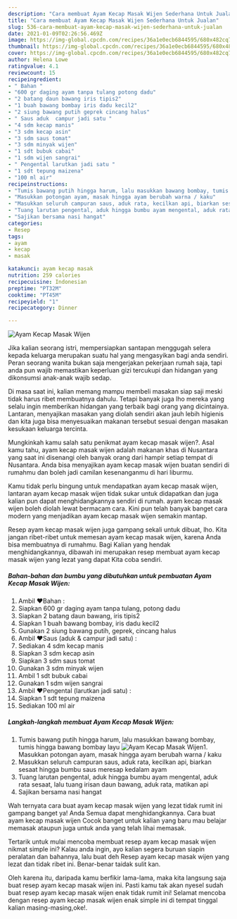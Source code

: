 ```yaml
---
description: "Cara membuat Ayam Kecap Masak Wijen Sederhana Untuk Jualan"
title: "Cara membuat Ayam Kecap Masak Wijen Sederhana Untuk Jualan"
slug: 536-cara-membuat-ayam-kecap-masak-wijen-sederhana-untuk-jualan
date: 2021-01-09T02:26:56.469Z
image: https://img-global.cpcdn.com/recipes/36a1e0ecb6844595/680x482cq70/ayam-kecap-masak-wijen-foto-resep-utama.jpg
thumbnail: https://img-global.cpcdn.com/recipes/36a1e0ecb6844595/680x482cq70/ayam-kecap-masak-wijen-foto-resep-utama.jpg
cover: https://img-global.cpcdn.com/recipes/36a1e0ecb6844595/680x482cq70/ayam-kecap-masak-wijen-foto-resep-utama.jpg
author: Helena Lowe
ratingvalue: 4.1
reviewcount: 15
recipeingredient:
- " Bahan "
- "600 gr daging ayam tanpa tulang potong dadu"
- "2 batang daun bawang iris tipis2"
- "1 buah bawang bombay iris dadu kecil2"
- "2 siung bawang putih geprek cincang halus"
- " Saus aduk  campur jadi satu "
- "4 sdm kecap manis"
- "3 sdm kecap asin"
- "3 sdm saus tomat"
- "3 sdm minyak wijen"
- "1 sdt bubuk cabai"
- "1 sdm wijen sangrai"
- " Pengental larutkan jadi satu "
- "1 sdt tepung maizena"
- "100 ml air"
recipeinstructions:
- "Tumis bawang putih hingga harum, lalu masukkan bawang bombay, tumis hingga bawang bombay layu"
- "Masukkan potongan ayam, masak hingga ayam berubah warna / kaku"
- "Masukkan seluruh campuran saus, aduk rata, kecilkan api, biarkan sesaat hingga bumbu saus meresap kedalam ayam"
- "Tuang larutan pengental, aduk hingga bumbu ayam mengental, aduk rata sesaat, lalu tuang irisan daun bawang, aduk rata, matikan api"
- "Sajikan bersama nasi hangat"
categories:
- Resep
tags:
- ayam
- kecap
- masak

katakunci: ayam kecap masak 
nutrition: 259 calories
recipecuisine: Indonesian
preptime: "PT32M"
cooktime: "PT45M"
recipeyield: "1"
recipecategory: Dinner

---
```



![Ayam Kecap Masak Wijen](https://img-global.cpcdn.com/recipes/36a1e0ecb6844595/680x482cq70/ayam-kecap-masak-wijen-foto-resep-utama.jpg)

Jika kalian seorang istri, mempersiapkan santapan menggugah selera kepada keluarga merupakan suatu hal yang mengasyikan bagi anda sendiri. Peran seorang  wanita bukan saja mengerjakan pekerjaan rumah saja, tapi anda pun wajib memastikan keperluan gizi tercukupi dan hidangan yang dikonsumsi anak-anak wajib sedap.

Di masa  saat ini, kalian memang mampu membeli masakan siap saji meski tidak harus ribet membuatnya dahulu. Tetapi banyak juga lho mereka yang selalu ingin memberikan hidangan yang terbaik bagi orang yang dicintainya. Lantaran, menyajikan masakan yang diolah sendiri akan jauh lebih higienis dan kita juga bisa menyesuaikan makanan tersebut sesuai dengan masakan kesukaan keluarga tercinta. 



Mungkinkah kamu salah satu penikmat ayam kecap masak wijen?. Asal kamu tahu, ayam kecap masak wijen adalah makanan khas di Nusantara yang saat ini disenangi oleh banyak orang dari hampir setiap tempat di Nusantara. Anda bisa menyajikan ayam kecap masak wijen buatan sendiri di rumahmu dan boleh jadi camilan kesenanganmu di hari liburmu.

Kamu tidak perlu bingung untuk mendapatkan ayam kecap masak wijen, lantaran ayam kecap masak wijen tidak sukar untuk didapatkan dan juga kalian pun dapat menghidangkannya sendiri di rumah. ayam kecap masak wijen boleh diolah lewat bermacam cara. Kini pun telah banyak banget cara modern yang menjadikan ayam kecap masak wijen semakin mantap.

Resep ayam kecap masak wijen juga gampang sekali untuk dibuat, lho. Kita jangan ribet-ribet untuk memesan ayam kecap masak wijen, karena Anda bisa membuatnya di rumahmu. Bagi Kalian yang hendak menghidangkannya, dibawah ini merupakan resep membuat ayam kecap masak wijen yang lezat yang dapat Kita coba sendiri.

<!--inarticleads1-->

##### Bahan-bahan dan bumbu yang dibutuhkan untuk pembuatan Ayam Kecap Masak Wijen:

1. Ambil  ❤️Bahan :
1. Siapkan 600 gr daging ayam tanpa tulang, potong dadu
1. Siapkan 2 batang daun bawang, iris tipis2
1. Siapkan 1 buah bawang bombay, iris dadu kecil2
1. Gunakan 2 siung bawang putih, geprek, cincang halus
1. Ambil  ❤️Saus (aduk &amp; campur jadi satu) :
1. Sediakan 4 sdm kecap manis
1. Siapkan 3 sdm kecap asin
1. Siapkan 3 sdm saus tomat
1. Gunakan 3 sdm minyak wijen
1. Ambil 1 sdt bubuk cabai
1. Gunakan 1 sdm wijen sangrai
1. Ambil  ❤️Pengental (larutkan jadi satu) :
1. Siapkan 1 sdt tepung maizena
1. Sediakan 100 ml air




<!--inarticleads2-->

##### Langkah-langkah membuat Ayam Kecap Masak Wijen:

1. Tumis bawang putih hingga harum, lalu masukkan bawang bombay, tumis hingga bawang bombay layu
<img src="https://img-global.cpcdn.com/steps/783b8cea9dbb66f0/160x128cq70/ayam-kecap-masak-wijen-langkah-memasak-1-foto.jpg" alt="Ayam Kecap Masak Wijen">1. Masukkan potongan ayam, masak hingga ayam berubah warna / kaku
1. Masukkan seluruh campuran saus, aduk rata, kecilkan api, biarkan sesaat hingga bumbu saus meresap kedalam ayam
1. Tuang larutan pengental, aduk hingga bumbu ayam mengental, aduk rata sesaat, lalu tuang irisan daun bawang, aduk rata, matikan api
1. Sajikan bersama nasi hangat




Wah ternyata cara buat ayam kecap masak wijen yang lezat tidak rumit ini gampang banget ya! Anda Semua dapat menghidangkannya. Cara buat ayam kecap masak wijen Cocok banget untuk kalian yang baru mau belajar memasak ataupun juga untuk anda yang telah lihai memasak.

Tertarik untuk mulai mencoba membuat resep ayam kecap masak wijen nikmat simple ini? Kalau anda ingin, ayo kalian segera buruan siapin peralatan dan bahannya, lalu buat deh Resep ayam kecap masak wijen yang lezat dan tidak ribet ini. Benar-benar taidak sulit kan. 

Oleh karena itu, daripada kamu berfikir lama-lama, maka kita langsung saja buat resep ayam kecap masak wijen ini. Pasti kamu tak akan nyesel sudah buat resep ayam kecap masak wijen enak tidak rumit ini! Selamat mencoba dengan resep ayam kecap masak wijen enak simple ini di tempat tinggal kalian masing-masing,oke!.

